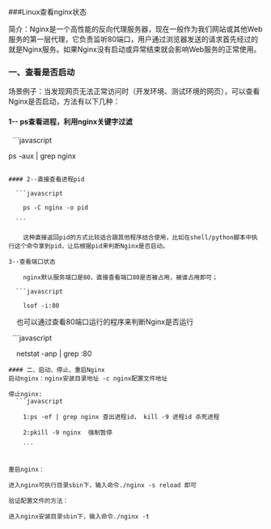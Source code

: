 ###Linux查看nginx状态

简介：Nginx是一个高性能的反向代理服务器，现在一般作为我们网站或其他Web服务的第一层代理，它负责监听80端口，用户通过浏览器发送的请求首先经过的就是Nginx服务。如果Nginx没有启动或异常结束就会影响Web服务的正常使用。

### 一、查看是否启动
场景例子：当发现网页无法正常访问时（开发环境、测试环境的网页），可以查看Nginx是否启动，方法有以下几种：

####  1-- ps查看进程，利用nginx关键字过滤

  ```javascript  
  
  ps -aux | grep nginx 
  
  ```

#### 2--直接查看进程pid

  ```javascript  
  
    ps -C nginx -o pid
	
  ```
  
    这种直接返回pid的方式比较适合跟其他程序结合使用，比如在shell/python脚本中执行这个命令拿到pid，让后根据pid来判断Nginx是否启动。

3--查看端口状态

    nginx默认服务端口是80，直接查看端口80是否被占用，被谁占用即可；
	
  ```javascript  
  
    lsof -i:80

```

    也可以通过查看80端口运行的程序来判断Nginx是否运行
	
  ```javascript  
  
    netstat -anp | grep :80
	
```
#### 二、启动、停止、重启Nginx
启动nginx：nginx安装目录地址 -c nginx配置文件地址

停止nginx:
  ```javascript  
  
    1:ps -ef | grep nginx 查出进程id， kill -9 进程id 杀死进程

    2:pkill -9 nginx  强制暂停
	
	```


重启nginx：

进入nginx可执行目录sbin下，输入命令./nginx -s reload 即可

验证配置文件的方法：

进入nginx安装目录sbin下，输入命令./nginx -t

